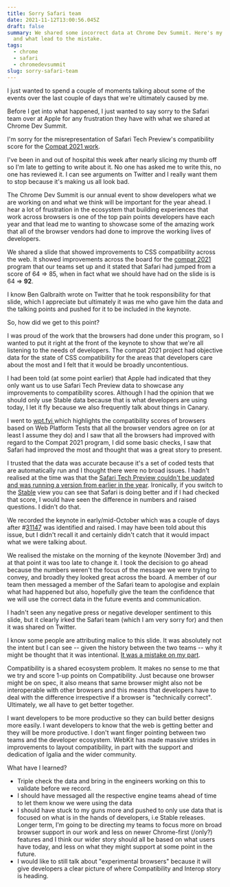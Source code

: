 ```yaml
---
title: Sorry Safari team
date: 2021-11-12T13:00:56.045Z
draft: false
summary: We shared some incorrect data at Chrome Dev Summit. Here's my apology
  and what lead to the mistake.
tags:
  - chrome
  - safari
  - chromedevsummit
slug: sorry-safari-team
---
```

I just wanted to spend a couple of moments talking about some of the events over the last couple of days that we're ultimately caused by me.

Before I get into what happened, I just wanted to say sorry to the Safari team over at Apple for any frustration they have with what we shared at Chrome Dev Summit. 

I'm sorry for the misrepresentation of Safari Tech Preview's compatibility score for the [Compat 2021 work](https://wpt.fyi/compat2021?feature=summary).

I've been in and out of hospital this week after nearly slicing my thumb off so I'm late to getting to write about it. No one has asked me to write this, no one has reviewed it. I can see arguments on Twitter and I really want them to stop because it's making us all look bad.

The Chrome Dev Summit is our annual event to show developers what we are working on and what we think will be important for the year ahead. I hear a lot of frustration in the ecosystem that building experiences that work across browsers is one of the top pain points developers have each year and that lead me to wanting to showcase some of the amazing work that all of the browser vendors had done to improve the working lives of developers.

We shared a slide that showed improvements to CSS compatibility across the web. It showed improvements across the board for the [compat 2021](https://web.dev/compat2021/) program that our teams set up and it stated that Safari had jumped from a score of 64 => 85, when in fact what we should have had on the slide is is 64 => **92**.

I know Ben Galbraith wrote on Twitter that he took responsibility for that slide, which I appreciate but ultimately it was me who gave him the data and the talking points and pushed for it to be included in the keynote.

So, how did we get to this point?

I was proud of the work that the browsers had done under this program, so I wanted to put it right at the front of the keynote to show that we're all listening to the needs of developers. The compat 2021 project had objective data for the state of CSS compatibility for the areas that developers care about the most and I felt that it would be broadly uncontentious.

I had been told (at some point earlier) that Apple had indicated that they only want us to use Safari Tech Preview data to showcase any improvements to compatibility scores. Although I  had the opinion that we should only use Stable data because that is what developers are using today, I let it fly because we also frequently talk about things in Canary.

I went to [wpt.fyi ](https://wpt.fyi)which highlights the compatibility scores of browsers based on Web Platform Tests that all the browser vendors agree on (or at least I assume they do) and I saw that all the browsers had improved with regard to the Compat 2021 program, I did some basic checks, I saw that Safari had improved the most and thought that was a great story to present.

I trusted that the data was accurate because it's a set of coded tests that are automatically run and I thought there were no broad issues. I hadn't realised at the time was that the [Safari Tech Preview couldn't be updated and was running a version from earlier in the year](https://github.com/web-platform-tests/wpt/issues/31147). Ironically, if you switch to the [Stable](https://wpt.fyi/compat2021?feature=summary&stable) view you can see that Safari is doing better and if I had checked that score, I would have seen the difference in numbers and raised questions. I didn't do that.

We recorded the keynote in early/mid-October which was a couple of days after #[31147](https://github.com/web-platform-tests/wpt/issues/31147) was identified and raised. I may have been told about this issue, but I didn't recall it and certainly didn't catch that it would impact what we were talking about.

We realised the mistake on the morning of the keynote (November 3rd) and at that point it was too late to change it. I took the decision to go ahead because the numbers weren't the focus of the message we were trying to convey, and broadly they looked great across the board. A member of our team then messaged a member of the Safari team to apologise and explain what had happened but also, hopefully give the team the confidence that we will use the correct data in the future events and communication.

I hadn't seen any negative press or negative developer sentiment to this slide, but it clearly irked the Safari team (which I am very sorry for) and then it was shared on Twitter.

I know some people are attributing malice to this slide. It was absolutely not the intent but I can see -- given the history between the two teams -- why it might be thought that it was intentional. [It was a mistake on my part](https://en.wikipedia.org/wiki/Hanlon%27s_razor).

Compatibility is a shared ecosystem problem. It makes no sense to me that we try and score 1-up points on Compatibility. Just because one browser might be on spec, it also means that same browser might also not be interoperable with other browsers and this means that developers have to deal with the difference irrespective if a browser is "technically correct". Ultimately, we all have to get better together.

I want developers to be more productive so they can build better designs more easily. I want developers to know that the web is getting better and they will be more productive. I don't want finger pointing between two teams and the developer ecosystem. WebKit has made massive strides in improvements to layout compatibility, in part with the support and dedication of Igalia and the wider community. 

What have I learned?

* Triple check the data and bring in the engineers working on this to validate before we record.
* I should have messaged all the respective engine teams ahead of time to let them know we were using the data
* I should have stuck to my guns more and pushed to only use data that is focused on what is in the hands of developers, i.e Stable releases. Longer term, I'm going to be directing my teams to focus more on broad browser support in our work and less on newer Chrome-first (/only?) features and I think our wider story should all be based on what users have today, and less on what they might support at some point in the future.
* I would like to still talk about "experimental browsers" because it will give developers a clear picture of where Compatibility and Interop story is heading.
